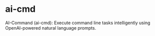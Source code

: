 # ai-cmd
AI-Command (ai-cmd): Execute command line tasks intelligently using OpenAI-powered natural language prompts.
